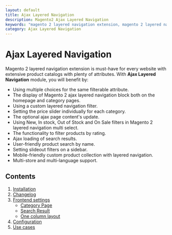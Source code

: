 ```yaml
---
layout: default
title: Ajax Layered Navigation
description: Magento2 Ajax Layered Navigation
keywords: "magento 2 layered navigation extension, magento 2 layered navigation, magento 2 ajax layered navigation, magento 2 custom layered navigation, magento 2 layered navigation multi select, magento 2 custom product collection with layered navigation, magento create custom layered navigation, magento custom layered navigation filter, layered navigation, ajax layered navigation, ajax filters, multiple filters"
category: Ajax Layered Navigation
---
```


# Ajax Layered Navigation

Magento 2 layered navigation extension is must-have for every website with extensive product catalogs with plenty of attributes. With **Ajax Layered Navigation** module, you will benefit by:
*  Using multiple choices for the same filterable attribute.
*  The display of Magento 2 ajax layered navigation block both on the homepage and category pages.
*  Using a custom layered navigation filter.
*  Setting the price slider individually for each category.
*  The optional ajax page content's update.
*  Using New, In stock, Out of Stock and On Sale filters in Magento 2 layered navigation multi select.
*  The functionality to filter products by rating.
*  Ajax loading of search results.
*  User-friendly product search by name.
*  Setting slideout filters on a sidebar.
*  Mobile-friendly custom product collection with layered navigation.
*  Multi-store and multi-language support.

## Contents

 1. [Installation](installation/)
 2. [Changelog](changelog/)
 3. [Frontend settings](frontend-settings/)
    - [Category Page](frontend-settings/category-page)
    - [Search Result](frontend-settings/search-result)
    - [One column layout](frontend-settings/one-column-layout)
 4. [Configuration](configuration/)
 5. [Use cases](use-cases/)
